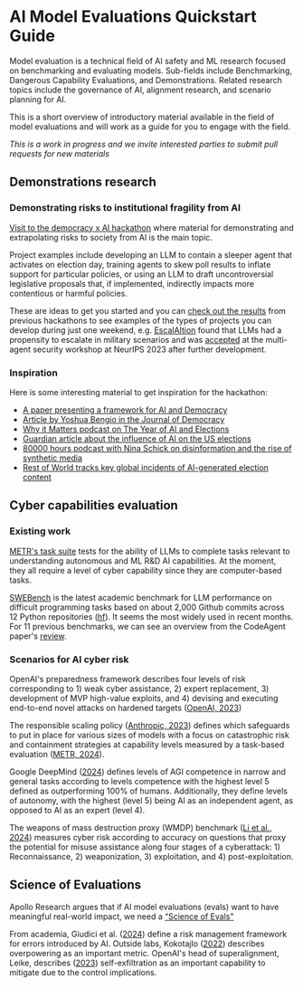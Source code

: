 # AI Model Evaluations Quickstart Guide

Model evaluation is a technical field of AI safety and ML research focused on benchmarking and evaluating models. Sub-fields include Benchmarking, Dangerous Capability Evaluations, and Demonstrations. Related research topics include the governance of AI, alignment research, and scenario planning for AI.

This is a short overview of introductory material available in the field of model evaluations and will work as a guide for you to engage with the field.

_This is a work in progress and we invite interested parties to submit pull requests for new materials_

## Demonstrations research

### Demonstrating risks to institutional fragility from AI

[Visit to the democracy x AI hackathon](https://www.apartresearch.com/event/ai-democracy) where material for demonstrating and extrapolating risks to society from AI is the main topic.

Project examples include developing an LLM to contain a sleeper agent that activates on election day, training agents to skew poll results to inflate support for particular policies, or using an LLM to draft uncontroversial legislative proposals that, if implemented, indirectly impacts more contentious or harmful policies.

These are ideas to get you started and you can [check out the results](https://apartresearch.com/sprints#research) from previous hackathons to see examples of the types of projects you can develop during just one weekend, e.g. [EscalAItion](https://www.apartresearch.com/project/escalation-assessing-multi-agent-risks-in-military-contexts) found that LLMs had a propensity to escalate in military scenarios and was [accepted](https://openreview.net/forum?id=5HuBX8LvuT&utm_source=updates.apartresearch.com&utm_medium=referral&utm_campaign=apart-s-2023-wrapping-up-a-great-year) at the multi-agent security workshop at NeurIPS 2023 after further development.

### **Inspiration**

Here is some interesting material to get inspiration for the hackathon:

- [A paper presenting a framework for AI and Democracy](https://journals.sagepub.com/doi/pdf/10.1177/20563051231186353)
- [Article by Yoshua Bengio in the Journal of Democracy](https://www.journalofdemocracy.org/ai-and-catastrophic-risk/)
- [Why it Matters podcast on The Year of AI and Elections](https://podcasts.apple.com/gb/podcast/the-year-of-ai-and-elections/id1482132871?i=1000639276052)
- [Guardian article about the influence of AI on the US elections](https://www.theguardian.com/us-news/2024/feb/26/ai-deepfakes-disinformation-election)
- [80000 hours podcast with Nina Schick on disinformation and the rise of synthetic media](https://80000hours.org/podcast/episodes/nina-schick-disinformation-synthetic-media/)
- [Rest of World tracks key global incidents of AI-generated election content](https://restofworld.org/2024/elections-ai-tracker/)

## Cyber capabilities evaluation

### Existing work

[METR's task suite](https://github.com/METR/public-tasks) tests for the ability of LLMs to complete tasks relevant to understanding autonomous and ML R&D AI capabilities. At the moment, they all require a level of cyber capability since they are computer-based tasks.

[SWEBench](https://www.swebench.com/) is the latest academic benchmark for LLM performance on difficult programming tasks based on about 2,000 Github commits across 12 Python repositories ([hf](https://huggingface.co/datasets/princeton-nlp/SWE-bench)). It seems the most widely used in recent months. For 11 previous benchmarks, we can see an overview from the CodeAgent paper's [review](https://www.semanticscholar.org/paper/CodeAgent%3A-Enhancing-Code-Generation-with-Agent-for-Zhang-Li/3793a5f435fef59a901f5ba0d8ef43df88d97161/figure/0).

### Scenarios for AI cyber risk

OpenAI's preparedness framework describes four levels of risk corresponding to 1) weak cyber assistance, 2) expert replacement, 3) development of MVP high-value exploits, and 4) devising and executing end-to-end novel attacks on hardened targets ([OpenAI, 2023](https://cdn.openai.com/openai-preparedness-framework-beta.pdf))

The responsible scaling policy ([Anthropic, 2023](https://www-cdn.anthropic.com/1adf000c8f675958c2ee23805d91aaade1cd4613/responsible-scaling-policy.pdf)) defines which safeguards to put in place for various sizes of models with a focus on catastrophic risk and containment strategies at capability levels measured by a task-based evaluation ([METR, 2024](https://taskdev.metr.org/introduction/)).

Google DeepMind ([2024](https://arxiv.org/pdf/2311.02462.pdf)) defines levels of AGI competence in narrow and general tasks according to levels competence with the highest level 5 defined as outperforming 100% of humans. Additionally, they define levels of autonomy, with the highest (level 5) being AI as an independent agent, as opposed to AI as an expert (level 4).

The weapons of mass destruction proxy (WMDP) benchmark ([Li et al., 2024](https://arxiv.org/pdf/2403.03218.pdf)) measures cyber risk according to accuracy on questions that proxy the potential for misuse assistance along four stages of a cyberattack: 1) Reconnaissance, 2) weaponization, 3) exploitation, and 4) post-exploitation.

## Science of Evaluations
Apollo Research argues that if AI model evaluations (evals) want to have meaningful real-world impact, we need a [“Science of Evals"](https://www.apolloresearch.ai/blog/we-need-a-science-of-evals)

From academia, Giudici et al. ([2024](https://www.sciencedirect.com/science/article/pii/S0957417423017220)) define a risk management framework for errors introduced by AI. Outside labs, Kokotajlo ([2022](https://www.lesswrong.com/posts/n3w3ww9Xuf8SngBfE/replacement-for-ponr-concept)) describes overpowering as an important metric. OpenAI's head of superalignment, Leike, describes ([2023](https://aligned.substack.com/p/self-exfiltration)) self-exfiltration as an important capability to mitigate due to the control implications.
